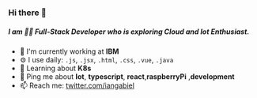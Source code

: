 ### Hi there 👋

##### I am 👨‍💻 Full-Stack Developer who is exploring Cloud and Iot Enthusiast. 
 

- 🏢 I'm currently working at **IBM**
- ⚙️ I use daily:  `.js`, `.jsx`, `.html`, `.css`, `.vue`, `.java`
- 🌱 Learning about **K8s**
- 💬 Ping me about **Iot**, **typescript**, **react**,**raspberryPi** ,**development**
- 📫 Reach me: [twitter.com/iangabiel](https://twitter.com/iangabiel)


<!--
**IanOliv/IanOliv** is a ✨ _special_ ✨ repository because its `README.md` (this file) appears on your GitHub profile.

Here are some ideas to get you started:

- 🔭 I’m currently working on ...
- 🌱 I’m currently learning ...
- 👯 I’m looking to collaborate on ...
- 🤔 I’m looking for help with ...
- 💬 Ask me about ...
- 📫 How to reach me: ...
- 😄 Pronouns: ...
- ⚡ Fun fact: ...
-->
